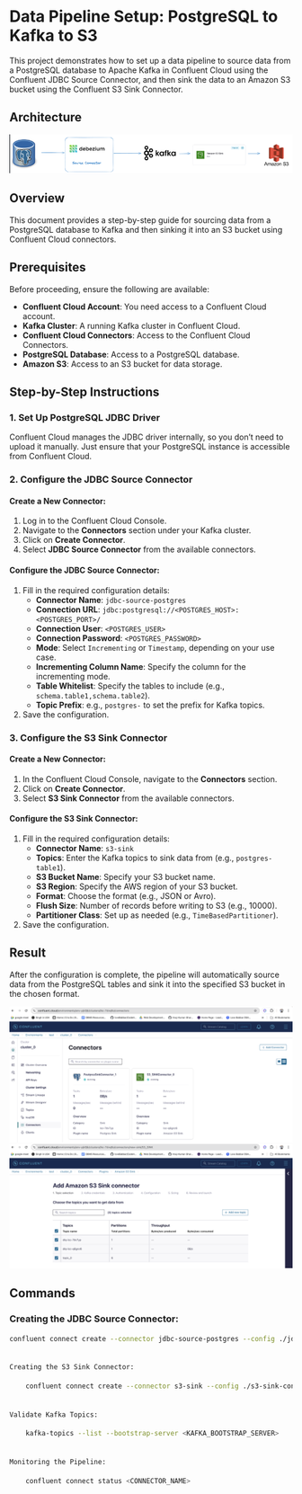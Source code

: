 # Data Pipeline Setup: PostgreSQL to Kafka to S3

This project demonstrates how to set up a data pipeline to source data from a PostgreSQL database to Apache Kafka in Confluent Cloud using the Confluent JDBC Source Connector, and then sink the data to an Amazon S3 bucket using the Confluent S3 Sink Connector.

## Architecture

![alt text](architecture.png)


## Overview

This document provides a step-by-step guide for sourcing data from a PostgreSQL database to Kafka and then sinking it into an S3 bucket using Confluent Cloud connectors.

## Prerequisites

Before proceeding, ensure the following are available:
- **Confluent Cloud Account**: You need access to a Confluent Cloud account.
- **Kafka Cluster**: A running Kafka cluster in Confluent Cloud.
- **Confluent Cloud Connectors**: Access to the Confluent Cloud Connectors.
- **PostgreSQL Database**: Access to a PostgreSQL database.
- **Amazon S3**: Access to an S3 bucket for data storage.

## Step-by-Step Instructions

### 1. Set Up PostgreSQL JDBC Driver

Confluent Cloud manages the JDBC driver internally, so you don’t need to upload it manually. Just ensure that your PostgreSQL instance is accessible from Confluent Cloud.

### 2. Configure the JDBC Source Connector

#### Create a New Connector:

1. Log in to the Confluent Cloud Console.
2. Navigate to the **Connectors** section under your Kafka cluster.
3. Click on **Create Connector**.
4. Select **JDBC Source Connector** from the available connectors.

#### Configure the JDBC Source Connector:

1. Fill in the required configuration details:
    - **Connector Name**: `jdbc-source-postgres`
    - **Connection URL**: `jdbc:postgresql://<POSTGRES_HOST>:<POSTGRES_PORT>/`
    - **Connection User**: `<POSTGRES_USER>`
    - **Connection Password**: `<POSTGRES_PASSWORD>`
    - **Mode**: Select `Incrementing` or `Timestamp`, depending on your use case.
    - **Incrementing Column Name**: Specify the column for the incrementing mode.
    - **Table Whitelist**: Specify the tables to include (e.g., `schema.table1,schema.table2`).
    - **Topic Prefix**: e.g., `postgres-` to set the prefix for Kafka topics.
2. Save the configuration.

### 3. Configure the S3 Sink Connector

#### Create a New Connector:

1. In the Confluent Cloud Console, navigate to the **Connectors** section.
2. Click on **Create Connector**.
3. Select **S3 Sink Connector** from the available connectors.

#### Configure the S3 Sink Connector:

1. Fill in the required configuration details:
    - **Connector Name**: `s3-sink`
    - **Topics**: Enter the Kafka topics to sink data from (e.g., `postgres-table1`).
    - **S3 Bucket Name**: Specify your S3 bucket name.
    - **S3 Region**: Specify the AWS region of your S3 bucket.
    - **Format**: Choose the format (e.g., JSON or Avro).
    - **Flush Size**: Number of records before writing to S3 (e.g., 10000).
    - **Partitioner Class**: Set up as needed (e.g., `TimeBasedPartitioner`).
2. Save the configuration.

## Result

After the configuration is complete, the pipeline will automatically source data from the PostgreSQL tables and sink it into the specified S3 bucket in the chosen format.

![alt text](Images/01.png)
![alt text](Images/002.png)

## Commands

### Creating the JDBC Source Connector:
```bash
confluent connect create --connector jdbc-source-postgres --config ./jdbc-source-connector.json


Creating the S3 Sink Connector:

    confluent connect create --connector s3-sink --config ./s3-sink-connector.json


Validate Kafka Topics:

    kafka-topics --list --bootstrap-server <KAFKA_BOOTSTRAP_SERVER>


Monitoring the Pipeline:

    confluent connect status <CONNECTOR_NAME>





